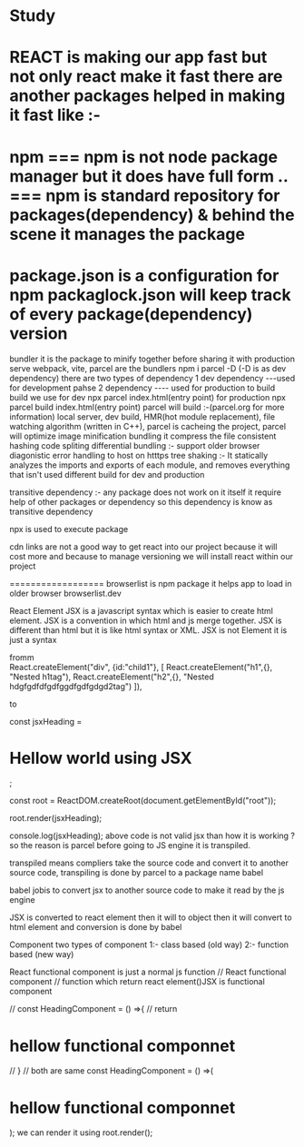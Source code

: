 <!-- Stusy -->
# Study

<!-- episode 2 lecture -->
 REACT is making our app fast but not only react make it fast there are another packages helped in making it fast
 like :-
 ===================
 npm
 === npm is not node package manager but it does have full form ..
 === npm is standard repository for packages(dependency) & behind the scene it manages the package
 =====================

 package.json is a configuration for npm
 packaglock.json will keep track of every package(dependency) version
 =====================

 bundler
 it is the package to minify together before sharing it with production serve
 webpack, vite, parcel are the bundlers
 npm i parcel -D  (-D is as dev dependency)
 there are two types of dependency
 1 dev dependency ---used for development pahse
 2 dependency ---- used for production
 to build build we use for dev npx parcel index.html(entry point)
                for production npx parcel build index.html(entry point)
 parcel will build :-(parcel.org for more information)
    local server, 
    dev build, 
    HMR(hot module replacement), 
    file watching algorithm (written in C++), 
    parcel is cacheing the project, 
    parcel will optimize image
    minification
    bundling
    it compress the file
    consistent hashing
    code spliting 
    differential bundling :- support older browser
    diagonistic
    error handling
    to host on htttps
    tree shaking :-  It statically analyzes the imports and exports of each module, and removes everything that isn't used
    different build for dev and production

  transitive dependency :- any package does not work on it itself it require help of other packages or dependency so this dependency is know as transitive dependency


 npx is used to execute package 
 

 cdn links are not a good way to get react into our project because it will cost more and because to manage versioning we will install react within our project

==================
browserlist is npm package it helps app to load in older browser browserlist.dev


<!-- episode 3 -->

React Element
JSX is a javascript syntax which is easier to create html element.
JSX is a convention in which html and js merge together.
JSX is different than html but it is like html syntax or XML.
JSX is not Element it is just a syntax

fromm         
        React.createElement("div", {id:"child1"}, [
            React.createElement("h1",{}, "Nested h1tag"),
            React.createElement("h2",{}, "Nested hdgfgdfdfgdfggdfgdfgdgd2tag") 
        ]),

to 

  <!-- <div id="root">
    <h1>Nested h1tag</h1>
  </div> -->


const jsxHeading = <h1 id="heading">Hellow world using JSX</h1>;

const root = ReactDOM.createRoot(document.getElementById("root"));

root.render(jsxHeading);

console.log(jsxHeading);
above code is not valid jsx than how it is working ?
so the reason is parcel
before going to JS engine it is transpiled.

transpiled means compliers take the source code and convert it to another source code,
transpiling is done by parcel to a package name babel

babel jobis to convert jsx to another source code to make it read by the js engine

JSX is converted to react element then it will to object then it will convert to html element and conversion is done by babel


Component
two types of component
1:-  class based  (old way)
2:-  function based (new way)


React functional component is just a normal js function
// React functional component
// function which return react element()JSX is functional component


// const HeadingComponent = () =>{
//     return <h1 className="heading">hellow functional componnet</h1>
// }
// both are same
const HeadingComponent = () =>(
    <div id="container">
        <h1 className="heading">hellow functional componnet</h1>
    </div>
);
we can render it using 
root.render(<HeadingComponent />);